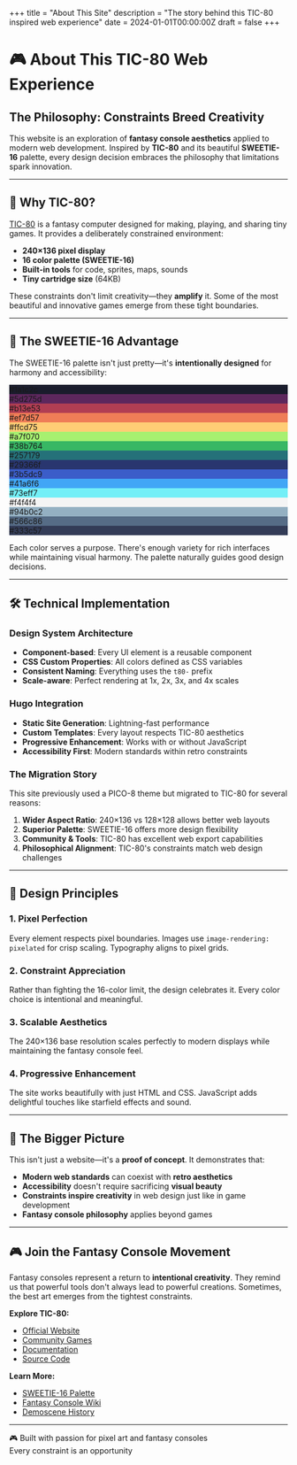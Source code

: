 +++
title = "About This Site"
description = "The story behind this TIC-80 inspired web experience"
date = 2024-01-01T00:00:00Z
draft = false
+++

# 🎮 About This TIC-80 Web Experience

## The Philosophy: Constraints Breed Creativity

This website is an exploration of **fantasy console aesthetics** applied to modern web development. Inspired by **TIC-80** and its beautiful **SWEETIE-16** palette, every design decision embraces the philosophy that limitations spark innovation.

---

## 🌈 Why TIC-80?

[TIC-80](https://tic80.com/) is a fantasy computer designed for making, playing, and sharing tiny games. It provides a deliberately constrained environment:

- **240×136 pixel display**  
- **16 color palette (SWEETIE-16)**  
- **Built-in tools** for code, sprites, maps, sounds  
- **Tiny cartridge size** (64KB)

These constraints don't limit creativity—they **amplify** it. Some of the most beautiful and innovative games emerge from these tight boundaries.

---

## 🎨 The SWEETIE-16 Advantage

The SWEETIE-16 palette isn't just pretty—it's **intentionally designed** for harmony and accessibility:

<div class="t80-palette-showcase">
  <div class="t80-color-grid">
    <div class="t80-color-swatch" style="background: #1a1c2c;" title="Black">#1a1c2c</div>
    <div class="t80-color-swatch" style="background: #5d275d;" title="Purple">#5d275d</div>
    <div class="t80-color-swatch" style="background: #b13e53;" title="Red">#b13e53</div>
    <div class="t80-color-swatch" style="background: #ef7d57;" title="Orange">#ef7d57</div>
    <div class="t80-color-swatch" style="background: #ffcd75;" title="Yellow">#ffcd75</div>
    <div class="t80-color-swatch" style="background: #a7f070;" title="Lime">#a7f070</div>
    <div class="t80-color-swatch" style="background: #38b764;" title="Green">#38b764</div>
    <div class="t80-color-swatch" style="background: #257179;" title="Dark Green">#257179</div>
    <div class="t80-color-swatch" style="background: #29366f;" title="Dark Blue">#29366f</div>
    <div class="t80-color-swatch" style="background: #3b5dc9;" title="Blue">#3b5dc9</div>
    <div class="t80-color-swatch" style="background: #41a6f6;" title="Light Blue">#41a6f6</div>
    <div class="t80-color-swatch" style="background: #73eff7;" title="Cyan">#73eff7</div>
    <div class="t80-color-swatch" style="background: #f4f4f4;" title="White">#f4f4f4</div>
    <div class="t80-color-swatch" style="background: #94b0c2;" title="Light Gray">#94b0c2</div>
    <div class="t80-color-swatch" style="background: #566c86;" title="Gray">#566c86</div>
    <div class="t80-color-swatch" style="background: #333c57;" title="Dark Gray">#333c57</div>
  </div>
</div>

Each color serves a purpose. There's enough variety for rich interfaces while maintaining visual harmony. The palette naturally guides good design decisions.

---

## 🛠️ Technical Implementation

### Design System Architecture
- **Component-based**: Every UI element is a reusable component  
- **CSS Custom Properties**: All colors defined as CSS variables  
- **Consistent Naming**: Everything uses the `t80-` prefix  
- **Scale-aware**: Perfect rendering at 1x, 2x, 3x, and 4x scales

### Hugo Integration
- **Static Site Generation**: Lightning-fast performance  
- **Custom Templates**: Every layout respects TIC-80 aesthetics  
- **Progressive Enhancement**: Works with or without JavaScript  
- **Accessibility First**: Modern standards within retro constraints

### The Migration Story
This site previously used a PICO-8 theme but migrated to TIC-80 for several reasons:

1. **Wider Aspect Ratio**: 240×136 vs 128×128 allows better web layouts
2. **Superior Palette**: SWEETIE-16 offers more design flexibility  
3. **Community & Tools**: TIC-80 has excellent web export capabilities
4. **Philosophical Alignment**: TIC-80's constraints match web design challenges

---

## 🎯 Design Principles

### 1. **Pixel Perfection**
Every element respects pixel boundaries. Images use `image-rendering: pixelated` for crisp scaling. Typography aligns to pixel grids.

### 2. **Constraint Appreciation**  
Rather than fighting the 16-color limit, the design celebrates it. Every color choice is intentional and meaningful.

### 3. **Scalable Aesthetics**
The 240×136 base resolution scales perfectly to modern displays while maintaining the fantasy console feel.

### 4. **Progressive Enhancement**
The site works beautifully with just HTML and CSS. JavaScript adds delightful touches like starfield effects and sound.

---

## 🌟 The Bigger Picture

This isn't just a website—it's a **proof of concept**. It demonstrates that:

- **Modern web standards** can coexist with **retro aesthetics**  
- **Accessibility** doesn't require sacrificing **visual beauty**  
- **Constraints inspire creativity** in web design just like in game development  
- **Fantasy console philosophy** applies beyond games

---

## 🎮 Join the Fantasy Console Movement

Fantasy consoles represent a return to **intentional creativity**. They remind us that powerful tools don't always lead to powerful creations. Sometimes, the best art emerges from the tightest constraints.

**Explore TIC-80:**
- [Official Website](https://tic80.com/)  
- [Community Games](https://tic80.com/play)  
- [Documentation](https://github.com/nesbox/TIC-80/wiki)  
- [Source Code](https://github.com/nesbox/TIC-80)

**Learn More:**
- [SWEETIE-16 Palette](https://lospec.com/palette-list/sweetie-16)  
- [Fantasy Console Wiki](https://paladin-t.github.io/fantasy/)  
- [Demoscene History](https://en.wikipedia.org/wiki/Demoscene)

---

<div class="t80-about-footer">
  <p class="t80-text-center">
    🎮 Built with passion for pixel art and fantasy consoles<br>
    <span class="t80-color-cycle">Every constraint is an opportunity</span>
  </p>
</div> 
